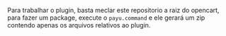 Para trabalhar o plugin, basta meclar este repositorio a raiz do opencart, para fazer um package, execute o `payu.command` e ele gerará um zip contendo apenas os arquivos relativos ao plugin.